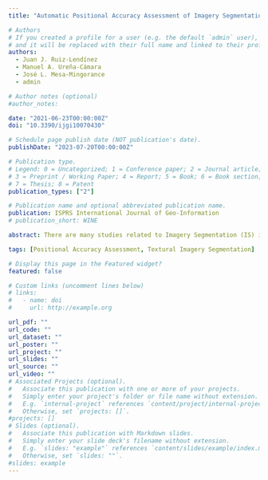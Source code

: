```yaml
---
title: "Automatic Positional Accuracy Assessment of Imagery Segmentation Processes: A Case Study"

# Authors
# If you created a profile for a user (e.g. the default `admin` user), write the username (folder name) here
# and it will be replaced with their full name and linked to their profile.
authors:
  - Juan J. Ruiz-Lendínez
  - Manuel A. Ureña-Cámara
  - José L. Mesa-Mingorance
  - admin

# Author notes (optional)
#author_notes:

date: "2021-06-23T00:00:00Z"
doi: "10.3390/ijgi10070430"

# Schedule page publish date (NOT publication's date).
publishDate: "2023-07-20T00:00:00Z"

# Publication type.
# Legend: 0 = Uncategorized; 1 = Conference paper; 2 = Journal article;
# 3 = Preprint / Working Paper; 4 = Report; 5 = Book; 6 = Book section;
# 7 = Thesis; 8 = Patent
publication_types: ["2"]

# Publication name and optional abbreviated publication name.
publication: ISPRS International Journal of Geo-Information
# publication_short: WINE

abstract: There are many studies related to Imagery Segmentation (IS) in the field of Geographic Information (GI). However, none of them address the assessment of IS results from a positional perspective. In a field in which the positional aspect is critical, it seems reasonable to think that the quality associated with this aspect must be controlled. This paper presents an automatic positional accuracy assessment (PAA) method for assessing this quality component of the regions obtained by means of the application of a textural segmentation algorithm to a Very High Resolution (VHR) aerial image. This method is based on the comparison between the ideal segmentation and the computed segmentation by counting their differences. Therefore, it has the same conceptual principles as the automatic procedures used in the evaluation of the GI’s positional accuracy. As in any PAA method, there are two key aspects related to the sample that were addressed; (i) its size—specifically, its influence on the uncertainty of the estimated accuracy values—and (ii) its categorization. Although the results obtained must be taken with caution, they made it clear that automatic PAA procedures, which are mainly applied to carry out the positional quality assessment of cartography, are valid for assessing the positional accuracy reached using other types of processes. Such is the case of the IS process presented in this study.

tags: [Positional Accuracy Assessment, Textural Imagery Segmentation]

# Display this page in the Featured widget?
featured: false

# Custom links (uncomment lines below)
# links:
#   - name: doi
#     url: http://example.org

url_pdf: ""
url_code: ""
url_dataset: ""
url_poster: ""
url_project: ""
url_slides: ""
url_source: ""
url_video: ""
# Associated Projects (optional).
#   Associate this publication with one or more of your projects.
#   Simply enter your project's folder or file name without extension.
#   E.g. `internal-project` references `content/project/internal-project/index.md`.
#   Otherwise, set `projects: []`.
#projects: []
# Slides (optional).
#   Associate this publication with Markdown slides.
#   Simply enter your slide deck's filename without extension.
#   E.g. `slides: "example"` references `content/slides/example/index.md`.
#   Otherwise, set `slides: ""`.
#slides: example
---
```

